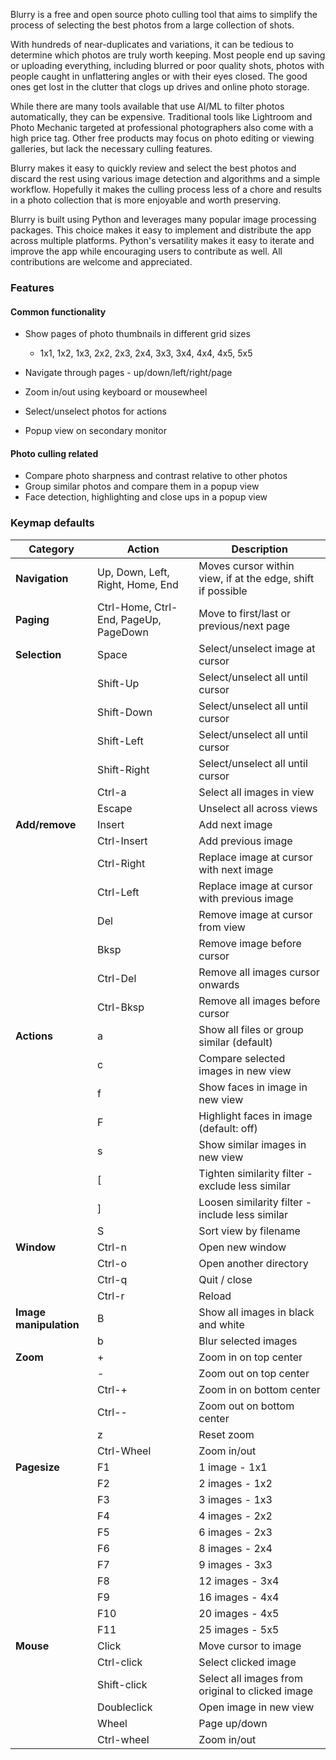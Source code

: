 Blurry is a free and open source photo culling tool that aims to simplify
the process of selecting the best photos from a large collection of shots.

With hundreds of near-duplicates and variations, it can be tedious to
determine which photos are truly worth keeping. Most people end up saving or
uploading everything, including blurred or poor quality shots, photos
with people caught in unflattering angles or with their eyes closed. The
good ones get lost in the clutter that clogs up drives and online photo
storage.

While there are many tools available that use AI/ML to filter photos
automatically, they can be expensive. Traditional tools like Lightroom and
Photo Mechanic targeted at professional photographers also come with a high
price tag. Other free products may focus on photo editing or viewing galleries,
but lack the necessary culling features.

Blurry makes it easy to quickly review and select the best photos and discard
the rest using various image detection and algorithms and a simple workflow.
Hopefully it makes the culling process less of a chore and results in a photo
collection that is more enjoyable and worth preserving.

Blurry is built using Python and leverages many popular image processing
packages. This choice makes it easy to implement and distribute the app across
multiple platforms. Python's versatility makes it easy to iterate and improve
the app while encouraging users to contribute as well. All contributions are
welcome and appreciated.

### Features

#### Common functionality

- Show pages of photo thumbnails in different grid sizes
  - 1x1, 1x2, 1x3, 2x2, 2x3, 2x4, 3x3, 3x4, 4x4, 4x5, 5x5

- Navigate through pages - up/down/left/right/page

- Zoom in/out using keyboard or mousewheel

- Select/unselect photos for actions

- Popup view on secondary monitor

#### Photo culling related

- Compare photo sharpness and contrast relative to other photos
- Group similar photos and compare them in a popup view
- Face detection, highlighting and close ups in a popup view

### Keymap defaults

| Category     | Action             | Description                                       |
| -------------| ------------------ | ------------------------------------------------- |
|**Navigation**| Up, Down, Left, Right, Home, End | Moves cursor within view, if at the edge, shift if possible |
| **Paging**   | Ctrl-Home, Ctrl-End, PageUp, PageDown | Move to first/last or previous/next page |
| **Selection**| Space              | Select/unselect image at cursor                    |
|              | Shift-Up           | Select/unselect all until cursor                   |
|              | Shift-Down         | Select/unselect all until cursor                   |
|              | Shift-Left         | Select/unselect all until cursor                   |
|              | Shift-Right        | Select/unselect all until cursor                   |
|              | Ctrl-a             | Select all images in view                          |
|              | Escape             | Unselect all across views                          |
|**Add/remove**| Insert             | Add next image                                     |
|              | Ctrl-Insert        | Add previous image                                 |
|              | Ctrl-Right         | Replace image at cursor with next image            |
|              | Ctrl-Left          | Replace image at cursor with previous image        |
|              | Del                | Remove image at cursor from view                   |
|              | Bksp               | Remove image before cursor                         |
|              | Ctrl-Del           | Remove all images cursor onwards                   |
|              | Ctrl-Bksp          | Remove all images before cursor                    |
| **Actions**  | a                  | Show all files or group similar (default)          |
|              | c                  | Compare selected images in new view                |
|              | f                  | Show faces in image in new view                    |
|              | F                  | Highlight faces in image (default: off)            |
|              | s                  | Show similar images in new view                    |
|              | [                  | Tighten similarity filter - exclude less similar   |
|              | ]                  | Loosen similarity filter - include less similar    |
|              | S                  | Sort view by filename                              |
| **Window**   | Ctrl-n             | Open new window                                    |
|              | Ctrl-o             | Open another directory                             |
|              | Ctrl-q             | Quit / close                                       |
|              | Ctrl-r             | Reload                                             |
|**Image manipulation**| B          | Show all images in black and white                 |
|              | b                  | Blur selected images                               |
| **Zoom**     | +                  | Zoom in on top center                              |
|              | -                  | Zoom out on top center                             |
|              | Ctrl-+             | Zoom in on bottom center                           |
|              | Ctrl--             | Zoom out on bottom center                          |
|              | z                  | Reset zoom                                         |
|              | Ctrl-Wheel         | Zoom in/out                                        |
| **Pagesize** | F1                 | 1 image - 1x1                                      |
|              | F2                 | 2 images - 1x2                                     |
|              | F3                 | 3 images - 1x3                                     |
|              | F4                 | 4 images - 2x2                                     |
|              | F5                 | 6 images - 2x3                                     |
|              | F6                 | 8 images - 2x4                                     |
|              | F7                 | 9 images - 3x3                                     |
|              | F8                 | 12 images - 3x4                                    |
|              | F9                 | 16 images - 4x4                                    |
|              | F10                | 20 images - 4x5                                    |
|              | F11                | 25 images - 5x5                                    |
| **Mouse**    | Click              | Move cursor to image                               |
|              | Ctrl-click         | Select clicked image                               |
|              | Shift-click        | Select all images from original to clicked image   |
|              | Doubleclick        | Open image in new view                             |
|              | Wheel              | Page up/down                                       |
|              | Ctrl-wheel         | Zoom in/out                                        |
